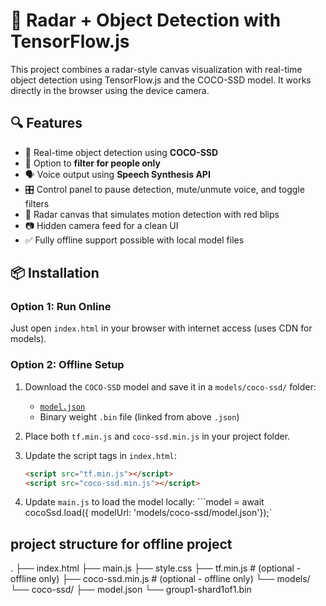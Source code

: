 # 📡 Radar + Object Detection with TensorFlow.js

This project combines a radar-style canvas visualization with real-time object detection using TensorFlow.js and the COCO-SSD model. It works directly in the browser using the device camera.

## 🔍 Features

- 🎯 Real-time object detection using **COCO-SSD**
- 🧠 Option to **filter for people only**
- 🗣️ Voice output using **Speech Synthesis API**
- 🎛️ Control panel to pause detection, mute/unmute voice, and toggle filters
- 📡 Radar canvas that simulates motion detection with red blips
- 📷 Hidden camera feed for a clean UI
- ✅ Fully offline support possible with local model files

## 📦 Installation

### Option 1: Run Online

Just open `index.html` in your browser with internet access (uses CDN for models).

### Option 2: Offline Setup

1. Download the `COCO-SSD` model and save it in a `models/coco-ssd/` folder:
   - [`model.json`](https://storage.googleapis.com/tfjs-models/savedmodel/ssd_mobilenet_v1/model.json)
   - Binary weight `.bin` file (linked from above `.json`)

2. Place both `tf.min.js` and `coco-ssd.min.js` in your project folder.

3. Update the script tags in `index.html`:
   ```html
   <script src="tf.min.js"></script>
   <script src="coco-ssd.min.js"></script>
   
4. Update `main.js` to load the model locally:
```model = await cocoSsd.load({ modelUrl: 'models/coco-ssd/model.json'});`

## project structure for offline project
.
├── index.html
├── main.js
├── style.css
├── tf.min.js                # (optional - offline only)
├── coco-ssd.min.js          # (optional - offline only)
└── models/
    └── coco-ssd/
        ├── model.json
        └── group1-shard1of1.bin
